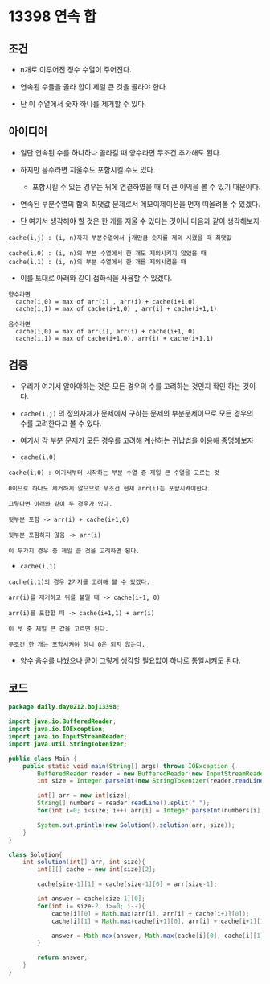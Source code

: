 # 13398 연속 합

## 조건

* n개로 이루어진 정수 수열이 주어진다.

* 연속된 수들을 골라 합이 제일 큰 것을 골라야 한다.

* 단 이 수열에서 숫자 하나를 제거할 수 있다.

## 아이디어

* 일단 연속된 수를 하나하나 골라갈 때 양수라면 무조건 추가해도 된다.

* 하지만 음수라면 지울수도 포함시킬 수도 있다.

    * 포함시킬 수 있는 경우는 뒤에 연결하였을 때 더 큰 이익을 볼 수 있기 때문이다.
    
* 연속된 부분수열의 합의 최댓값 문제로서 메모이제이션을 먼저 떠올려볼 수 있겠다.

* 단 여기서 생각해야 할 것은 한 개를 지울 수 있다는 것이니 다음과 같이 생각해보자

```
cache(i,j) : (i, n)까지 부분수열에서 j개만큼 숫자를 제외 시켰을 때 최댓값

cache(i,0) : (i, n)의 부분 수열에서 한 개도 제외시키지 않았을 때
cache(i,1) : (i, n)의 부분 수열에서 한 개를 제외시켰을 때
```

* 이를 토대로 아래와 같이 접화식을 사용할 수 있겠다.

```
양수라면
  cache(i,0) = max of arr(i) , arr(i) + cache(i+1,0)
  cache(i,1) = max of cache(i+1,0) , arr(i) + cache(i+1,1)
  
음수라면
  cache(i,0) = max of arr(i), arr(i) + cache(i+1, 0)
  cache(i,1) = max of cache(i+1,0), arr(i) + cache(i+1,1)
```

## 검증

* 우리가 여기서 알아야하는 것은 모든 경우의 수를 고려하는 것인지 확인 하는 것이다.

* `cache(i,j)` 의 정의자체가 문제에서 구하는 문제의 부분문제이므로 모든 경우의 수를 고려한다고 볼 수 있다.

* 여기서 각 부분 문제가 모든 경우를 고려해 계산하는 귀납법을 이용해 증명해보자

* `cache(i,0)`
```
cache(i,0) : 여기서부터 시작하는 부분 수열 중 제일 큰 수열을 고르는 것

0이므로 하나도 제거하지 않으므로 무조건 현재 arr(i)는 포함시켜야한다.

그렇다면 아래와 같이 두 경우가 있다.

뒷부분 포함 -> arr(i) + cache(i+1,0)

뒷부분 포함하지 않음 -> arr(i)

이 두가지 경우 중 제일 큰 것을 고려하면 된다.
```

* `cache(i,1)`

```
cache(i,1)의 경우 2가지를 고려해 볼 수 있겠다.

arr(i)를 제거하고 뒤를 붙일 때 -> cache(i+1, 0)

arr(i)를 포함할 때 -> cache(i+1,1) + arr(i)

이 셋 중 제일 큰 값을 고르면 된다.

무조건 한 개는 포함시켜야 하니 0은 되지 않는다.
```

* 양수 음수를 나눴으나 굳이 그렇게 생각할 필요없이 하나로 통일시켜도 된다.

## 코드

```java
package daily.day0212.boj13398;

import java.io.BufferedReader;
import java.io.IOException;
import java.io.InputStreamReader;
import java.util.StringTokenizer;

public class Main {
    public static void main(String[] args) throws IOException {
        BufferedReader reader = new BufferedReader(new InputStreamReader(System.in));
        int size = Integer.parseInt(new StringTokenizer(reader.readLine()).nextToken());

        int[] arr = new int[size];
        String[] numbers = reader.readLine().split(" ");
        for(int i=0; i<size; i++) arr[i] = Integer.parseInt(numbers[i]);

        System.out.println(new Solution().solution(arr, size));
    }
}

class Solution{
    int solution(int[] arr, int size){
        int[][] cache = new int[size][2];

        cache[size-1][1] = cache[size-1][0] = arr[size-1];

        int answer = cache[size-1][0];
        for(int i= size-2; i>=0; i--){
            cache[i][0] = Math.max(arr[i], arr[i] + cache[i+1][0]);
            cache[i][1] = Math.max(cache[i+1][0], arr[i] + cache[i+1][1]);

            answer = Math.max(answer, Math.max(cache[i][0], cache[i][1]));
        }

        return answer;
    }
}
```